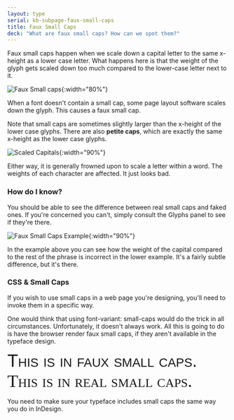 ```yaml
---
layout: type
serial: kb-subpage-faux-small-caps
title: Faux Small Caps
deck: "What are faux small caps? How can we spot them?"
---
```


Faux small caps happen when we scale down a capital letter to the same x-height as a lower case letter. What happens here is that the weight of the glyph gets scaled down too much compared to the lower-case letter next to it.

![Faux Small caps]({{site.url}}/svg/kb/faux-small-caps.svg){:width="80%"}

When a font doesn't contain a small cap, some page layout software scales down the glyph. This causes a faux small cap.

Note that small caps are sometimes slightly larger than the x-height of the lower case glyphs. There are also **petite caps**, which are exactly the same x-height as the lower case glyphs.

![Scaled Capitals]({{site.url}}/svg/kb/scaled-capitals.svg){:width="90%"}

Either way, it is generally frowned upon to scale a letter within a word. The weights of each character are affected. It just looks bad.

### How do I know?

You should be able to see the difference between real small caps and faked ones. If you're concerned you can't, simply consult the Glyphs panel to see if they're there.

![Faux Small Caps Example]({{site.url}}/svg/kb/faux-small-caps-example.svg){:width="90%"}

In the example above you can see how the weight of the capital compared to the rest of the phrase is incorrect in the lower example. It's a fairly subtle difference, but it's there.

### CSS & Small Caps

If you wish to use small caps in a web page you're designing, you'll need to invoke them in a specific way.

One would think that using <span class="command">font-variant: small-caps</span> would do the trick in all circumstances. Unfortunately, it doesn't always work. All this is going to do is have the browser render faux small caps, if they aren't available in the typeface design.

<div style="font-family: 'Arial'; font-size: 2.5rem; font-variant: small-caps;">This is in faux small caps.</div>

<div style="font-family: FiraSans-Regular; font-size: 2.5rem; font-variant: small-caps;">This is in real small caps.</div>

You need to make sure your typeface includes small caps the same way you do in InDesign.